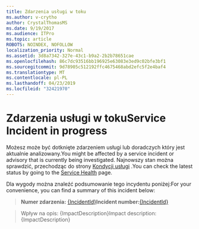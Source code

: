 ```yaml
---
title: Zdarzenia usługi w toku
ms.author: v-crytho
author: CrystalThomasMS
ms.date: 9/19/2017
ms.audience: ITPro
ms.topic: article
ROBOTS: NOINDEX, NOFOLLOW
localization_priority: Normal
ms.assetid: 3d8a7342-327e-43c1-b9a2-2b2b78651cae
ms.openlocfilehash: 86c7dc93516bb196925e63083e3ed9c02bfe3bf1
ms.sourcegitcommit: 9d78905c512192ffc4675468abd2efc5f2e4baf4
ms.translationtype: MT
ms.contentlocale: pl-PL
ms.lasthandoff: 04/23/2019
ms.locfileid: "32421970"
---
```

# <a name="service-incident-in-progress"></a><span data-ttu-id="4e1e8-102">Zdarzenia usługi w toku</span><span class="sxs-lookup"><span data-stu-id="4e1e8-102">Service Incident in progress</span></span>

<span data-ttu-id="4e1e8-103">Możesz może być dotknięte zdarzeniem usługi lub doradczych który jest aktualnie analizowany.</span><span class="sxs-lookup"><span data-stu-id="4e1e8-103">You might be affected by a service incident or advisory that is currently being investigated.</span></span> <span data-ttu-id="4e1e8-104">Najnowszy stan można sprawdzić, przechodząc do strony [Kondycji usługi](https://admin.microsoft.com/adminportal/home#/servicehealth) .</span><span class="sxs-lookup"><span data-stu-id="4e1e8-104">You can check the latest status by going to the [Service Health](https://admin.microsoft.com/adminportal/home#/servicehealth) page.</span></span> 
  
<span data-ttu-id="4e1e8-105">Dla wygody można znaleźć podsumowanie tego incydentu poniżej:</span><span class="sxs-lookup"><span data-stu-id="4e1e8-105">For your convenience, you can find a summary of this incident below:</span></span>
  
> <span data-ttu-id="4e1e8-106">**Numer zdarzenia:** [{IncidentId}](https://admin.microsoft.com/adminportal/home#/servicehealth)</span><span class="sxs-lookup"><span data-stu-id="4e1e8-106">**Incident number:**[{IncidentId}](https://admin.microsoft.com/adminportal/home#/servicehealth)</span></span>
    
> <span data-ttu-id="4e1e8-107">Wpływ na opis: {ImpactDescription}</span><span class="sxs-lookup"><span data-stu-id="4e1e8-107">Impact description: {ImpactDescription}</span></span>
    

